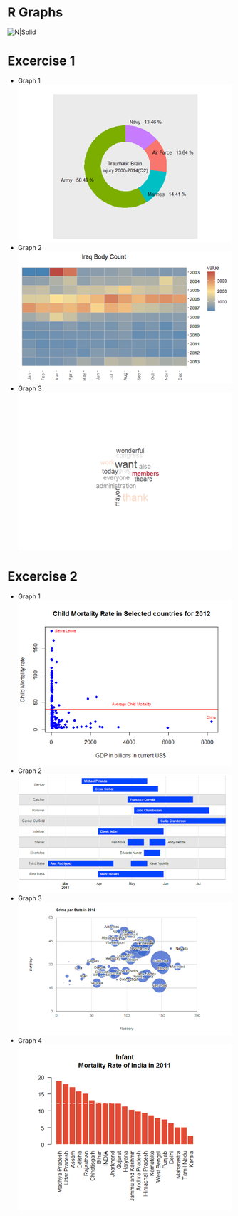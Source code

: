 # R Graphs

![N|Solid](https://upload.wikimedia.org/wikipedia/commons/thumb/archive/c/c1/20160228214951%21Rlogo.png/120px-Rlogo.png)
# Excercise 1

  - Graph 1
![Screenshot](https://github.com/vivekvix/R-Charts/blob/master/R_Plot/TopGear%202/Chart/Donut%20Chart.png)
  - Graph 2
![Screenshot](https://github.com/vivekvix/R-Charts/blob/master/R_Plot/TopGear%202/Chart/HeatMap.png)
  - Graph 3
![Screenshot](https://github.com/vivekvix/R-Charts/blob/master/R_Plot/TopGear%202/Chart/WordCloud.png)
# Excercise 2
  - Graph 1
![Screenshot](https://github.com/vivekvix/R-Charts/blob/master/R_Plot/TopGear%202/Chart/ScatterPlot.png)
  - Graph 2
![Screenshot](https://github.com/vivekvix/R-Charts/blob/master/R_Plot/TopGear%202/Chart/GatterChart.PNG)
  - Graph 3
![Screenshot](https://github.com/vivekvix/R-Charts/blob/master/R_Plot/TopGear%202/Chart/BubbleCHart.PNG)
  - Graph 4
![Screenshot](https://github.com/vivekvix/R-Charts/blob/master/R_Plot/TopGear%202/Chart/BarChart.png)



